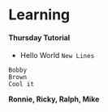 # Learning
#### Thursday Tutorial
* Hello World
`
New Lines
`
```
Bobby 
Brown
Cool it
```
**Ronnie, Ricky, Ralph, Mike**
